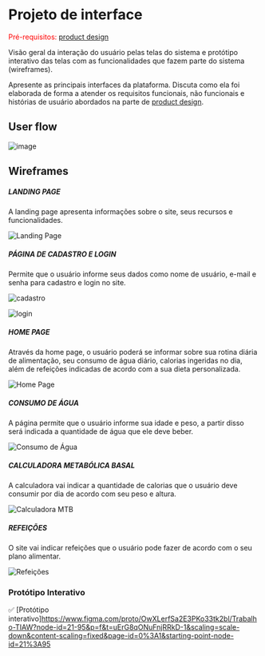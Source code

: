 
# Projeto de interface

<span style="color:red">Pré-requisitos: <a href="03-Product-design.md"> product design</a></span>

 Visão geral da interação do usuário pelas telas do sistema e protótipo interativo das telas com as funcionalidades que fazem parte do sistema (wireframes).

 Apresente as principais interfaces da plataforma. Discuta como ela foi elaborada de forma a atender os requisitos funcionais, não funcionais e histórias de usuário abordados na parte de <a href="03-Product-design.md"> product design</a></span>.

 ## User flow

![image](https://github.com/user-attachments/assets/b5257a37-a2d1-435f-9aa5-62ee4f1fb9c2)


## Wireframes

##### LANDING PAGE

A landing page apresenta informações sobre o site, seus recursos e funcionalidades.

![Landing Page](https://github.com/user-attachments/assets/73a61819-d453-4a4d-b854-03ee81df188e)

##### PÁGINA DE CADASTRO E LOGIN

Permite que o usuário informe seus dados como nome de usuário, e-mail e senha para cadastro e login no site.

![cadastro](https://github.com/user-attachments/assets/97271682-8916-404b-9419-f8a8df4942e5)

![login](https://github.com/user-attachments/assets/9d14f728-5a16-475d-a0ef-240a597405af)

##### HOME PAGE

Através da home page, o usuário poderá se informar sobre sua rotina diária de alimentação, seu consumo de água diário, calorias ingeridas no dia, além de refeições indicadas de acordo com a sua dieta personalizada.

![Home Page](https://github.com/user-attachments/assets/82deb613-1564-4b92-ac8c-061a263befd1)

##### CONSUMO DE ÁGUA

A página permite que o usuário informe sua idade e peso, a partir disso será indicada a quantidade de água que ele deve beber.

![Consumo de Água](https://github.com/user-attachments/assets/fdcb8ee8-772e-424b-a58b-5722e2f8d949)

##### CALCULADORA METABÓLICA BASAL

A calculadora vai indicar a quantidade de calorias que o usuário deve consumir por dia de acordo com seu peso e altura.

![Calculadora MTB](https://github.com/user-attachments/assets/8c0e2e33-9e1a-467d-b214-dd543d6206a4)

##### REFEIÇÕES

O site vai indicar refeições que o usuário pode fazer de acordo com o seu plano alimentar.

![Refeições](https://github.com/user-attachments/assets/5f02ad90-7e98-4b7a-bb12-c0c574621af5)


### Protótipo Interativo

✅ [Protótipo interativo]https://www.figma.com/proto/OwXLerfSa2E3PKo33tk2bl/Trabalho-TIAW?node-id=21-95&p=f&t=uErG8qONuFnjRRkD-1&scaling=scale-down&content-scaling=fixed&page-id=0%3A1&starting-point-node-id=21%3A95
